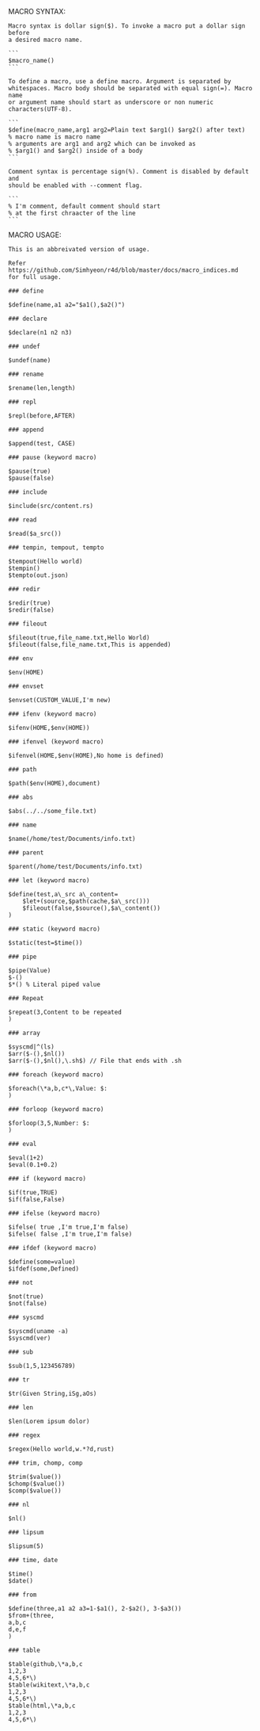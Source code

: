 MACRO SYNTAX:

	Macro syntax is dollar sign($). To invoke a macro put a dollar sign before
	a desired macro name.

	```
	$macro_name()
	```

	To define a macro, use a define macro. Argument is separated by
	whitespaces. Macro body should be separated with equal sign(=). Macro name
	or argument name should start as underscore or non numeric
	characters(UTF-8). 

	```
	$define(macro_name,arg1 arg2=Plain text $arg1() $arg2() after text)
	% macro name is macro name
	% arguments are arg1 and arg2 which can be invoked as 
	% $arg1() and $arg2() inside of a body
	```

	Comment syntax is percentage sign(%). Comment is disabled by default and
	should be enabled with --comment flag.

	```
	% I'm comment, default comment should start 
	% at the first chraacter of the line
	```

MACRO USAGE:

	This is an abbreivated version of usage. 

	Refer https://github.com/Simhyeon/r4d/blob/master/docs/macro_indices.md 
	for full usage.

	### define
	
	$define(name,a1 a2="$a1(),$a2()")
	
	### declare
	
	$declare(n1 n2 n3)
	
	### undef
	
	$undef(name)
	
	### rename

	$rename(len,length)
	
	### repl
	
	$repl(before,AFTER)
	
	### append

	$append(test, CASE)
	
	### pause (keyword macro)

	$pause(true)
	$pause(false)
	
	### include
	
	$include(src/content.rs)

	### read

	$read($a_src())
	
	### tempin, tempout, tempto
	
	$tempout(Hello world)
	$tempin()
	$tempto(out.json)
	
	### redir

	$redir(true)
	$redir(false)
	
	### fileout
	
	$fileout(true,file_name.txt,Hello World)
	$fileout(false,file_name.txt,This is appended)
	
	### env
	
	$env(HOME)
	
	### envset
	
	$envset(CUSTOM_VALUE,I'm new)
	
	### ifenv (keyword macro)
	
	$ifenv(HOME,$env(HOME)) 
	
	### ifenvel (keyword macro)
	
	$ifenvel(HOME,$env(HOME),No home is defined) 
	
	### path

	$path($env(HOME),document)
	
	### abs

	$abs(../../some_file.txt)
	
	### name

	$name(/home/test/Documents/info.txt)
	
	### parent

	$parent(/home/test/Documents/info.txt)
	
	### let (keyword macro)

	$define(test,a\_src a\_content=
		$let+(source,$path(cache,$a\_src()))
		$fileout(false,$source(),$a\_content())
	)
	
	### static (keyword macro)
	
	$static(test=$time())
	
	### pipe

	$pipe(Value)
	$-()
	$*() % Literal piped value
	
	### Repeat
	
	$repeat(3,Content to be repeated
	)
	
	### array

	$syscmd|^(ls)
	$arr($-(),$nl())
	$arr($-(),$nl(),\.sh$) // File that ends with .sh
	
	### foreach (keyword macro)

	$foreach(\*a,b,c*\,Value: $:
	)
	
	### forloop (keyword macro)

	$forloop(3,5,Number: $:
	)

	### eval

	$eval(1+2)
	$eval(0.1+0.2)
	
	### if (keyword macro)
	
	$if(true,TRUE)
	$if(false,False)
	
	### ifelse (keyword macro)
	
	$ifelse( true ,I'm true,I'm false)
	$ifelse( false ,I'm true,I'm false)
	
	### ifdef (keyword macro)
	
	$define(some=value)
	$ifdef(some,Defined)
	
	### not
	
	$not(true)
	$not(false)
	
	### syscmd
	
	$syscmd(uname -a) 
	$syscmd(ver)
	
	### sub

	$sub(1,5,123456789)
	
	### tr

	$tr(Given String,iSg,aOs)
	
	### len
	
	$len(Lorem ipsum dolor)
	
	### regex

	$regex(Hello world,w.*?d,rust)
	
	### trim, chomp, comp

	$trim($value())
	$chomp($value())
	$comp($value())
	
	### nl
	
	$nl()
	
	### lipsum
	
	$lipsum(5)
	
	### time, date

	$time()
	$date()
	
	### from
	
	$define(three,a1 a2 a3=1-$a1(), 2-$a2(), 3-$a3())
	$from+(three,
	a,b,c
	d,e,f
	)
	
	### table
	
	$table(github,\*a,b,c
	1,2,3
	4,5,6*\)
	$table(wikitext,\*a,b,c
	1,2,3
	4,5,6*\)
	$table(html,\*a,b,c
	1,2,3
	4,5,6*\)
